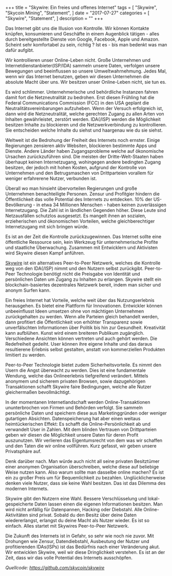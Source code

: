 +++
title = "Skywire: Ein freies und offenes Internet"
tags = [
    "Skywire",
    "Skycoin Mining",
    "Statement",
]
date = "2017-07-27"
categories = [
    "Skywire",
    "Statement",
]
description = ""
+++

Das Internet gibt uns die Illusion von Kontrolle. Wir können Kontakte knüpfen, konsumieren und Geschäfte in einem Augenblick tätigen - alles durch bereitgestellte Dienste von Google, Facebook, Apple und Amazon. Scheint sehr komfortabel zu sein, richtig ? Ist es - bis man bedenkt was man dafür aufgibt.

Wir kontrollieren unser Online-Leben nicht. Große Unternehmen und Internetdienstanbieter(ISP/IDA) sammeln unsere Daten, verfolgen unsere Bewegungen und beeinflussen so unsere Umweltwahrnehmung. Jedes Mal, wenn wir das Internet benutzen, geben wir diesen Unternehmen die absolute Macht über uns. Wir besitzen unser Online-Leben nicht, sie tun es.

Es wird schlimmer. Unternehmerische und behördliche Instanzen fahren damit fort die Netzneutralität zu bedrohen. Erst diesen Frühling hat die Federal Communications Commission (FCC) in den USA geplant die Neutralitätsvereinbarungen aufzuheben. Wenn der Versuch erfolgreich ist, dann wird die Netzneutralität, welche gerechten Zugang zu allen Arten von Inhalten gewährleistet, zerstört werden.
IDA(/ISP) werden die Möglichkeit besitzen Inhalte zu blockieren und die Netzwerkverbindung zu kontrollieren. Sie entscheiden welche Inhalte du siehst und haargenau wie du sie siehst.

Weltweit ist die Bedrohung der Freiheit des Internets noch ernster. Einige Regierungen zensieren aktiv Websiten, blockieren bestimmte Apps und Dienste. Andere Länder haben Zugangsprobleme welche auf ökonomische Ursachen zurückzuführen sind. Die meisten der Dritte-Welt-Staaten haben überhaupt keinen Internetzugang, wohingegen andere bedingten Zugang besitzen, der jedoch mit hohen Kosten, aufgrund der Kontrolle von Unternehmen und den Betrugsmaschen von Drittparteien vorallem für weniger erfahrerene Nutzer, verbunden ist. 

Überall wo man hinsieht übervorteilen Regierungen und große Unternehmen benachteiligte Personen. Zensur und Profitgier hindern die Öffentlichkeit das volle Potential des Internets zu entdecken. 10% der US-Bevölkerung - in etwa 34 Millionen Menschen - haben keinen zuverlässigen Internetzugang. Die Zahl ist in ländlichen Gegenden höher. Diese Leute sind Netzausfällen schutzlos ausgesetzt. Es mangelt ihnen an sozialen, erzieherischen und ökonomischen Vorteilen, welche gleichberechtiger Internetzugang mit sich bringen würde. 

Es ist an der Zeit die Kontrolle zurückzugewinnen. Das Internet sollte eine öffentliche Ressource sein, kein Werkzeug für unternehmerische Profite und staatliche Überwachung. Zusammen mit Entwicklern und Aktivisten wird Skywire diesen Kampf anführen.

[Skywire](https://github.com/skycoin/skywire) ist ein alternatives Peer-to-Peer Netzwerk, welches die Kontrolle weg von den IDA(/ISP) nimmt und den Nutzern selbst zurückgibt. Peer-to-Peer Technologie benötigt nicht die Preisgabe von Identität und persönlichen Daten um Zugang zu Inhalten zu erlangen. Skywire stellt ein blockchain-basiertes dezentrales Netzwerk bereit, indem man sicher und anonym Surfen kann. 

Ein freies Internet hat Vorteile, welche weit über das Nutzungserlebnis herausgehen. Es bietet eine Plattform für Innovationen. Entwickler können unbeeinflusst Ideen umsetzen ohne von mächtigen Unternehmen zurückgehalten zu werden. Wenn alle Parteien gleich behandelt werden, dann profitiert die Öffentlichkeit von erhöhter Transparenz sowie unverfälschten Informationen über Politik bis hin zur Gesundheit. Kreativität kann aufblühen. Kunst wird einem breiteren Publikum zugänglich. Verschiedene Ansichten können vertreten und auch gehört werden. Die Redefreiheit gedeiht. User können ihre eigene Inhalte und das daraus resultierene Erlebnis selbst gestalten, anstatt von kommerziellen Produkten limitiert zu werden.   

Peer-to-Peer Technologie bietet zudem Sicherheitsvorteile. Es nimmt den Usern die Angst überwacht zu werden. Dies ist eine fundamentale Wendung, welche das Onlineerlebnis tiefgreifend verändert. Mittels anonymem und sicherem privaten Browsen, sowie dazugehörigen Transaktionen schafft Skywire faire Bedingungen, welche alle Nutzer gleichermaßen bevollmächtigt.

In der momentanen Internetlandschaft werden Online-Transaktionen ununterbrochen von Firmen und Behörden verfolgt. Sie sammeln persönliche Daten und speichern diese aus Marketinggründen oder weniger gutartigen Absichten. Datenspeicherung hat aber einen weitaus heimtückerischen Effekt: Es schafft die Online-Persönlichkeit ab und verwandelt User in Zahlen. Mit dem blinden Vertrauen von Drittparteien geben wir diesen die Möglichkeit unsere Daten für deren Profit auszunutzen. Wir verlieren das Eigentumsrecht von dem was wir schaffen und den Taten die wir online vollführen. Kurz gefasst, wir geben unsere Privatsphäre auf.

Denk darüber nach. Man würde auch nicht all seine privaten Besitztümer einer anonymen Organisation überschreiben, welche diese auf beliebige Weise nutzen kann. Also warum sollte man dasselbe online machen? Es ist ein zu großer Preis um für Bequemlichkeit zu bezahlen. Unglücklicherweise denken viele Nutzer, dass sie keine Wahl besitzen. Das ist das Dilemma des modernen Internets.

Skywire gibt den Nutzern eine Wahl. Bessere Verschlüsselung und lokal-gespeicherte Daten lassen einen die eigenen Informationen besitzen. Man wird nicht anfällig für Datenpannen, Hacking oder Diebstahl. Alle Online-Aktivitäten sind privat. Sobald du den Besitz über deine Daten wiedererlangst, erlangst du deine Macht als Nutzer wieder. Es ist so einfach. Alles startet mit Skywires Peer-to-Peer Netzwerk.

Die Zukunft des Internets ist in Gefahr, so sehr wie noch nie zuvor. Mit Drohungen wie Zensur, Datendiebstahl, Ausbeutung der Nutzer und profitierenden IDAs(ISPs) ist das Bedürfnis nach einer Veränderung akut. Wir entwicklen Skywire, weil wir diese Dringlichkeit verstehen. Es ist an der Zeit, dass wir das volle Potential des Internets ausschöpfen.

*Quellcode: https://github.com/skycoin/skywire*

